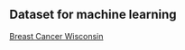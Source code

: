 
## 

## Dataset for machine learning

[Breast Cancer Wisconsin](http://archive.ics.uci.edu/ml/datasets/Breast+Cancer+Wisconsin+(Original))
